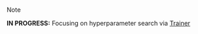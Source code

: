 <br>

> [!NOTE]
> **IN PROGRESS:** Focusing on hyperparameter search via [Trainer](https://huggingface.co/docs/transformers/main_classes/trainer#transformers.Trainer)

<br>
<br>

<br>
<br>

<br>
<br>

<br>
<br>
